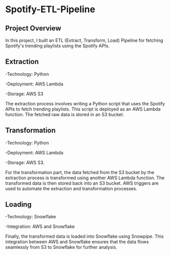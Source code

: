 # Spotify-ETL-Pipeline

## Project Overview

In this project, I built an ETL (Extract, Transform, Load) Pipeline for fetching Spotify's trending playlists using the Spotify APIs.


## Extraction

-Technology: Python

-Deployment: AWS Lambda

-Storage: AWS S3

The extraction process involves writing a Python script that uses the Spotify APIs to fetch trending playlists. This script is deployed as an AWS Lambda function. The fetched raw data is stored in an S3 bucket.

## Transformation
-Technology: Python

-Deployment: AWS Lambda

-Storage: AWS S3.

For the transformation part, the data fetched from the S3 bucket by the extraction process is transformed using another AWS Lambda function. The transformed data is then stored back into an S3 bucket. AWS triggers are used to automate the extraction and transformation processes.


## Loading

-Technology: Snowflake

-Integration: AWS and Snowflake

Finally, the transformed data is loaded into Snowflake using Snowpipe. This integration between AWS and Snowflake ensures that the data flows seamlessly from S3 to Snowflake for further analysis.
